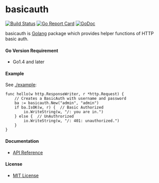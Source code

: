 # basicauth

[![Build Status](https://travis-ci.org/northbright/basicauth.svg?branch=master)](https://travis-ci.org/northbright/basicauth)
[![Go Report Card](https://goreportcard.com/badge/github.com/northbright/basicauth)](https://goreportcard.com/report/github.com/northbright/basicauth)
[![GoDoc](https://godoc.org/github.com/northbright/basicauth?status.svg)](https://godoc.org/github.com/northbright/basicauth)

basicauth is [Golang](http://golang.org) package which provides helper functions of HTTP basic auth.

#### Go Version Requirement
* Go1.4 and later

#### Example

See [./example](./example):  

    func hello(w http.ResponseWriter, r *http.Request) {
        // Creates a BasicAuth with username and password
        ba := basicauth.New("admin", "admin")
        if ba.IsOK(w, r) {  // Basic Authorized
            io.WriteString(w, "/: you are in.")
        } else {  // UnAuthrorized
            io.WriteString(w, "/: 401: unauthorized.")
        }
    }
    
#### Documentation
* [API Reference](http://godoc.org/github.com/northbright/basicauth)

#### License
* [MIT License](./LICENSE)
